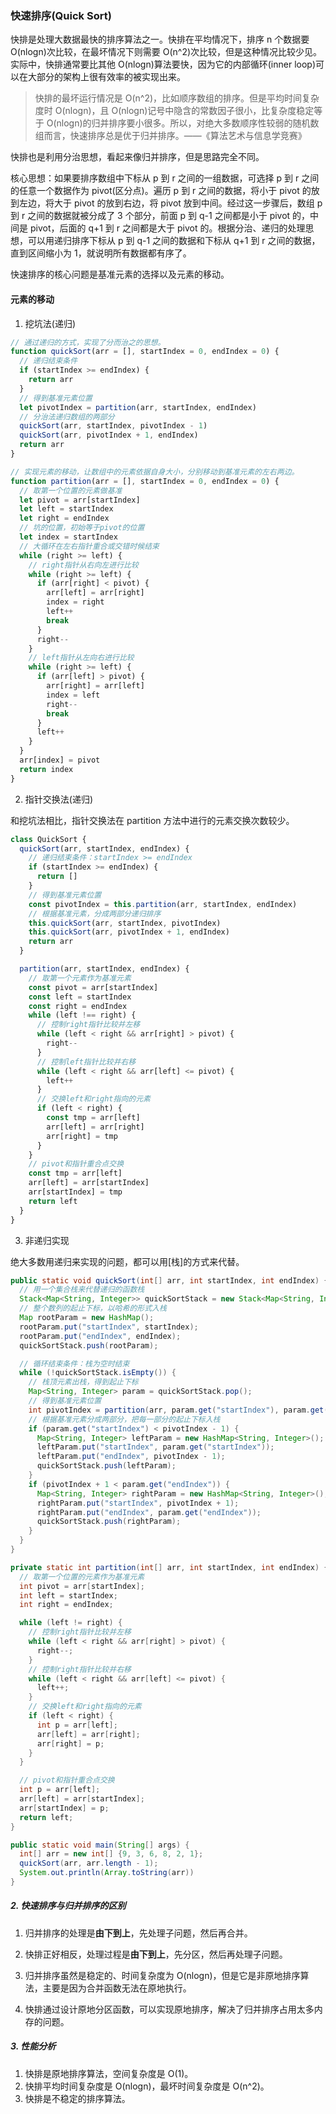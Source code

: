### 快速排序(Quick Sort)

快排是处理大数据最快的排序算法之一。快排在平均情况下，排序 n 个数据要 O(nlogn)次比较，在最坏情况下则需要 O(n^2)次比较，但是这种情况比较少见。实际中，快排通常要比其他 O(nlogn)算法要快，因为它的内部循环(inner loop)可以在大部分的架构上很有效率的被实现出来。

> 快排的最坏运行情况是 O(n^2)，比如顺序数组的排序。但是平均时间复杂度时 O(nlogn)，且 O(nlogn)记号中隐含的常数因子很小，比复杂度稳定等于 O(nlogn)的归并排序要小很多。所以，对绝大多数顺序性较弱的随机数组而言，快速排序总是优于归并排序。——《算法艺术与信息学竞赛》

快排也是利用分治思想，看起来像归并排序，但是思路完全不同。

核心思想：如果要排序数组中下标从 p 到 r 之间的一组数据，可选择 p 到 r 之间的任意一个数据作为 pivot(区分点)。遍历 p 到 r 之间的数据，将小于 pivot 的放到左边，将大于 pivot 的放到右边，将 pivot 放到中间。经过这一步骤后，数组 p 到 r 之间的数据就被分成了 3 个部分，前面 p 到 q-1 之间都是小于 pivot 的，中间是 pivot，后面的 q+1 到 r 之间都是大于 pivot 的。根据分治、递归的处理思想，可以用递归排序下标从 p 到 q-1 之间的数据和下标从 q+1 到 r 之间的数据，直到区间缩小为 1，就说明所有数据都有序了。

快速排序的核心问题是基准元素的选择以及元素的移动。

#### 元素的移动

1. 挖坑法(递归)

```js
// 通过递归的方式，实现了分而治之的思想。
function quickSort(arr = [], startIndex = 0, endIndex = 0) {
  // 递归结束条件
  if (startIndex >= endIndex) {
    return arr
  }
  // 得到基准元素位置
  let pivotIndex = partition(arr, startIndex, endIndex)
  // 分治法递归数组的两部分
  quickSort(arr, startIndex, pivotIndex - 1)
  quickSort(arr, pivotIndex + 1, endIndex)
  return arr
}

// 实现元素的移动，让数组中的元素依据自身大小，分别移动到基准元素的左右两边。
function partition(arr = [], startIndex = 0, endIndex = 0) {
  // 取第一个位置的元素做基准
  let pivot = arr[startIndex]
  let left = startIndex
  let right = endIndex
  // 坑的位置，初始等于pivot的位置
  let index = startIndex
  // 大循环在左右指针重合或交错时候结束
  while (right >= left) {
    // right指针从右向左进行比较
    while (right >= left) {
      if (arr[right] < pivot) {
        arr[left] = arr[right]
        index = right
        left++
        break
      }
      right--
    }
    // left指针从左向右进行比较
    while (right >= left) {
      if (arr[left] > pivot) {
        arr[right] = arr[left]
        index = left
        right--
        break
      }
      left++
    }
  }
  arr[index] = pivot
  return index
}
```

2. 指针交换法(递归)

和挖坑法相比，指针交换法在 partition 方法中进行的元素交换次数较少。

```js
class QuickSort {
  quickSort(arr, startIndex, endIndex) {
    // 递归结束条件：startIndex >= endIndex
    if (startIndex >= endIndex) {
      return []
    }
    // 得到基准元素位置
    const pivotIndex = this.partition(arr, startIndex, endIndex)
    // 根据基准元素，分成两部分递归排序
    this.quickSort(arr, startIndex, pivotIndex)
    this.quickSort(arr, pivotIndex + 1, endIndex)
    return arr
  }

  partition(arr, startIndex, endIndex) {
    // 取第一个元素作为基准元素
    const pivot = arr[startIndex]
    const left = startIndex
    const right = endIndex
    while (left !== right) {
      // 控制right指针比较并左移
      while (left < right && arr[right] > pivot) {
        right--
      }
      // 控制left指针比较并右移
      while (left < right && arr[left] <= pivot) {
        left++
      }
      // 交换left和right指向的元素
      if (left < right) {
        const tmp = arr[left]
        arr[left] = arr[right]
        arr[right] = tmp
      }
    }
    // pivot和指针重合点交换
    const tmp = arr[left]
    arr[left] = arr[startIndex]
    arr[startIndex] = tmp
    return left
  }
}
```

3. 非递归实现

绝大多数用递归来实现的问题，都可以用[栈]的方式来代替。

```java
public static void quickSort(int[] arr, int startIndex, int endIndex) {
  // 用一个集合栈来代替递归的函数栈
  Stack<Map<String, Integer>> quickSortStack = new Stack<Map<String, Integer>>();
  // 整个数列的起止下标，以哈希的形式入栈
  Map rootParam = new HashMap();
  rootParam.put("startIndex", startIndex);
  rootParam.put("endIndex", endIndex);
  quickSortStack.push(rootParam);

  // 循环结束条件：栈为空时结束
  while (!quickSortStack.isEmpty()) {
    // 栈顶元素出栈，得到起止下标
    Map<String, Integer> param = quickSortStack.pop();
    // 得到基准元素位置
    int pivotIndex = partition(arr, param.get("startIndex"), param.get("endIndex"));
    // 根据基准元素分成两部分，把每一部分的起止下标入栈
    if (param.get("startIndex") < pivotIndex - 1) {
      Map<String, Integer> leftParam = new HashMap<String, Integer>();
      leftParam.put("startIndex", param.get("startIndex"));
      leftParam.put("endIndex", pivotIndex - 1);
      quickSortStack.push(leftParam);
    }
    if (pivotIndex + 1 < param.get("endIndex")) {
      Map<String, Integer> rightParam = new HashMap<String, Integer>();
      rightParam.put("startIndex", pivotIndex + 1);
      rightParam.put("endIndex", param.get("endIndex"));
      quickSortStack.push(rightParam);
    }
  }
}

private static int partition(int[] arr, int startIndex, int endIndex) {
  // 取第一个位置的元素作为基准元素
  int pivot = arr[startIndex];
  int left = startIndex;
  int right = endIndex;

  while (left != right) {
    // 控制right指针比较并左移
    while (left < right && arr[right] > pivot) {
      right--;
    }
    // 控制right指针比较并右移
    while (left < right && arr[left] <= pivot) {
      left++;
    }
    // 交换left和right指向的元素
    if (left < right) {
      int p = arr[left];
      arr[left] = arr[right];
      arr[right] = p;
    }
  }

  // pivot和指针重合点交换
  int p = arr[left];
  arr[left] = arr[startIndex];
  arr[startIndex] = p;
  return left;
}

public static void main(String[] args) {
  int[] arr = new int[] {9, 3, 6, 8, 2, 1};
  quickSort(arr, arr.length - 1);
  System.out.println(Array.toString(arr))
}
```

##### 2. 快速排序与归并排序的区别

1. 归并排序的处理是**由下到上**，先处理子问题，然后再合并。

2. 快排正好相反，处理过程是**由下到上**，先分区，然后再处理子问题。

3. 归并排序虽然是稳定的、时间复杂度为 O(nlogn)，但是它是非原地排序算法，主要是因为合并函数无法在原地执行。

4. 快排通过设计原地分区函数，可以实现原地排序，解决了归并排序占用太多内存的问题。

##### 3. 性能分析

1. 快排是原地排序算法，空间复杂度是 O(1)。
2. 快排平均时间复杂度是 O(nlogn)，最坏时间复杂度是 O(n^2)。
3. 快排是不稳定的排序算法。
